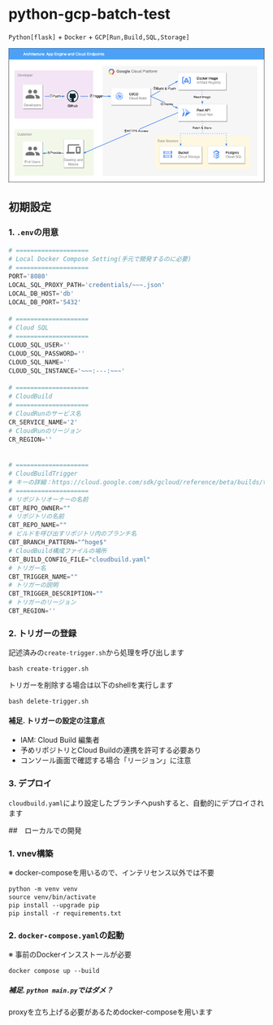 # python-gcp-batch-test

`Python[flask]` + `Docker` + `GCP[Run,Build,SQL,Storage]`

![](./docs/diagram.drawio.png)

## 初期設定

### 1. `.env`の用意

```py
# ====================
# Local Docker Compose Setting(手元で開発するのに必要)
# ====================
PORT='8080'
LOCAL_SQL_PROXY_PATH='credentials/~~~.json'
LOCAL_DB_HOST='db'
LOCAL_DB_PORT='5432'

# ====================
# Cloud SQL
# ====================
CLOUD_SQL_USER=''
CLOUD_SQL_PASSWORD=''
CLOUD_SQL_NAME=''
CLOUD_SQL_INSTANCE='~~~:---:~~~'

# ====================
# CloudBuild
# ====================
# CloudRunのサービス名
CR_SERVICE_NAME='2'
# CloudRunのリージョン
CR_REGION=''


# ====================
# CloudBuildTrigger
# キーの詳細：https://cloud.google.com/sdk/gcloud/reference/beta/builds/triggers/create/github
# ====================
# リポジトリオーナーの名前
CBT_REPO_OWNER=""
# リポジトリの名前
CBT_REPO_NAME=""
# ビルドを呼び出すリポジトリ内のブランチ名
CBT_BRANCH_PATTERN="^hoge$"
# CloudBuild構成ファイルの場所
CBT_BUILD_CONFIG_FILE="cloudbuild.yaml"
# トリガー名
CBT_TRIGGER_NAME=""
# トリガーの説明
CBT_TRIGGER_DESCRIPTION=""
# トリガーのリージョン
CBT_REGION=''

```

### 2. トリガーの登録

記述済みの`create-trigger.sh`から処理を呼び出します

```
bash create-trigger.sh
```

トリガーを削除する場合は以下のshellを実行します

```
bash delete-trigger.sh
```

#### 補足. トリガーの設定の注意点

- IAM: Cloud Build 編集者
- 予めリポジトリとCloud Buildの連携を許可する必要あり
- コンソール画面で確認する場合「リージョン」に注意

### 3. デプロイ

`cloudbuild.yaml`により設定したブランチへpushすると、自動的にデプロイされます

##　ローカルでの開発

### 1. vnev構築

※ docker-composeを用いるので、インテリセンス以外では不要

```
python -m venv venv
source venv/bin/activate
pip install --upgrade pip
pip install -r requirements.txt
```

### 2. `docker-compose.yaml`の起動

※ 事前のDockerインスストールが必要

```
docker compose up --build
```

##### 補足. `python main.py`ではダメ？

proxyを立ち上げる必要があるためdocker-composeを用います

